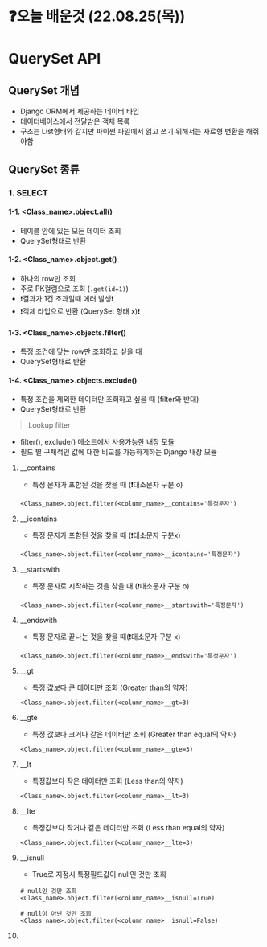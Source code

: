 # ❓오늘 배운것 (22.08.25(목))

# QuerySet API



## QuerySet 개념

- Django ORM에서 제공하는 데이터 타입
- 데이터베이스에서 전달받은 객체 목록
- 구조는 List형태와 같지만 파이썬 파일에서 읽고 쓰기 위해서는 자료형 변환을 해줘야함



## QuerySet 종류

### 1. SELECT

#### 1-1. <Class_name>.object.all()

- 테이블 안에 있는 모든 데이터 조회
- QuerySet형태로 반환 

#### 1-2. <Class_name>.object.get()

- 하나의 row만 조회
- 주로 PK컬럼으로 조회 (`.get(id=1)`)
- ❗결과가 1건 초과일때 에러 발생❗
- ❗객체 타입으로 반환 (QuerySet 형태 x)❗

#### 1-3. <Class_name>.objects.filter()

- 특정 조건에 맞는 row만 조회하고 싶을 때
- QuerySet형태로 반환

#### 1-4. <Class_name>.objects.exclude()

- 특정 조건을 제외한 데이터만 조회하고 싶을 때 (filter와 반대)
- QuerySet형태로 반환



> Lookup filter

- filter(), exclude() 메소드에서 사용가능한 내장 모듈
- 필드 별 구체적인 값에 대한 비교를 가능하게하는 Django 내장 모듈

1. __contains

   - 특정 문자가 포함된 것을 찾을 때 (❗대소문자 구분 o)

   ```django
   <Class_name>.object.filter(<column_name>__contains='특정문자')
   ```

2. __icontains

   - 특정 문자가 포함된 것을 찾을 때 (❗대소문자 구분x)

   ```django
   <Class_name>.object.filter(<column_name>__icontains='특정문자')
   ```

3. __startswith

   - 특정 문자로 시작하는 것을 찾을 때 (❗대소문자 구분 o)

   ```django
   <Class_name>.object.filter(<column_name>__startswith='특정문자')
   ```

4. __endswith

   - 특정 문자로 끝나는 것을 찾을 때(❗대소문자 구분 x)

   ```django
   <Class_name>.object.filter(<column_name>__endswith='특정문자')
   ```

5. __gt

   - 특정 값보다 큰 데이터만 조회 (Greater than의 약자)

   ```django
   <Class_name>.object.filter(<column_name>__gt=3)
   ```

6. __gte

   - 특정 값보다 크거나 같은 데이터만 조회 (Greater than equal의 약자)

   ```django
   <Class_name>.object.filter(<column_name>__gte=3)
   ```

7. __lt

   - 특정값보다 작은 데이터만 조회 (Less than의 약자)

   ```django
   <Class_name>.object.filter(<column_name>__lt=3)
   ```

8. __lte

   - 특정값보다 작거나 같은 데이터만 조회 (Less than equal의 약자)

   ```django
   <Class_name>.object.filter(<column_name>__lte=3)
   ```

9. __isnull

   - True로 지정시 특정필드값이 null인 것만 조회

   ```django
   # null인 것만 조회
   <Class_name>.object.filter(<column_name>__isnull=True)
     
   # null이 아닌 것만 조회
   <Class_name>.object.filter(<column_name>__isnull=False)
   ```

10. 

